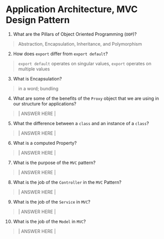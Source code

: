 # Application Architecture, MVC Design Pattern
01. What are the Pillars of Object Oriented Programming (`OOP`)?
  
  > Abstraction, Encapsulation, Inheritance, and Polymorphism

02. How does `export` differ from `export default`?
  
  > `export default` operates on singular values, `export` operates on multiple values

03. What is Encapsulation?
  
  > in a word; bundling

04. What are some of the benefits of the `Proxy` object that we are using in our structure for applications?
  
  > | ANSWER HERE |

05. What the difference between a `class` and an instance of a `class`?
  
  > | ANSWER HERE |

06. What is a computed Property?
  
  > | ANSWER HERE |

07. What is the purpose of the `MVC` pattern?
  
  > | ANSWER HERE |

08. What is the job of the `Controller` in the `MVC` Pattern?
  
  > | ANSWER HERE |

09. What is the job of the `Service` in `MVC`?
  
  > | ANSWER HERE |

10. What is the job of the `Model` in `MVC`?
  
  > | ANSWER HERE |
